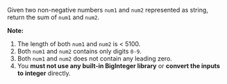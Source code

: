 Given two non-negative numbers `num1` and `num2` represented as string, return the sum of `num1` and `num2`.

**Note:**

 1. The length of both `num1` and `num2` is < 5100.
 2. Both `num1` and `num2` contains only digits `0-9`.
 3. Both `num1` and `num2` does not contain any leading zero.
 4. You **must not use any built-in BigInteger library** or **convert the inputs to integer** directly.
